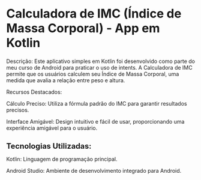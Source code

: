<h1 style="font-size: 32px">Calculadora de IMC (Índice de Massa Corporal) - App em Kotlin</h1>
Descrição:
Este aplicativo simples em Kotlin foi desenvolvido como parte do meu curso de Android para praticar o uso de intents. A Calculadora de IMC permite que os usuários calculem seu Índice de Massa Corporal, uma medida que avalia a relação entre peso e altura.

Recursos Destacados:

Cálculo Preciso: Utiliza a fórmula padrão do IMC para garantir resultados precisos.

Interface Amigável: Design intuitivo e fácil de usar, proporcionando uma experiência amigável para o usuário.

<h1 style="font-size: 20px">Tecnologias Utilizadas:</h1>

Kotlin: Linguagem de programação principal. 

Android Studio: Ambiente de desenvolvimento integrado para Android.

